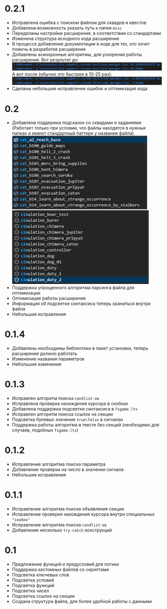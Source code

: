 # 0.2.1

* Исправлена ошибка с поиском файлом для сквадов и квестов
* Добавлена возможность указать путь к папке `misc`
* Переделаны настройки расширения, в соответствии со стандартами
* Изменена структура исходного кода расширения
* В процессе добавление документации в коде для тех, кто хочет помочь в разработке расширения
* Добавлены асинхронные алгоритмы, для ускорения работы расширения. Вот результат до:
![Before](./data/Images/0.2.1/Before%20Async.png)
А вот после (обычно это быстрее в 10-25 раз):
![After](./data/Images/0.2.1/After%20Async.png)
* Сделаны небольшие исправление ошибок и оптимизация кода

# 0.2

* Добавлена поддержка подсказок со сквадами и заданиями (Работает только при условии, что файлы находятся в нужных папках и имеют стандартный паттерн у названия файла).
![Quests](./data/Images/0.2/quests.png)
![Squads](./data/Images/0.2/squads.png)
* Поддержка упрощенного алгоритма парсинга файла для оптимизации
* Оптимизация работы расширения
* Информация об подсветке синтаксиса теперь храниться внутри файла
* Небольшие исправления

# 0.1.4

* Добавлены необходимы библиотеки в пакет установки, теперь расширение должно работать
* Изменение названия параметров
* Небольшие изменения

# 0.1.3

* Исправлен алгоритм поиска `condlist-ов`
* Исправлена проверка нахождения курсора в скобках
* Добавлена поддержка подсветки синтаксиса в `fsgame.ltx`
* Исправлен алгоритм поиска ссылок на секции
* Подсветка булевых значение `true\false` в сигналах
* Поддержка работы алгоритма в тексте без секций (необходимо для случаев, подобных `fsgame.ltx`)

# 0.1.2

* Исправление алгоритма поиска параметра
* Добавление проверки на число в значении сигнала
* Небольшие исправления

# 0.1.1

* Исправление алгоритма поиска объявления секции
* Исправление проверки нахождения курсора внутри специальных `"скобок"`
* Исправление алгоритма поиска `condlist-ов`
* Добавление несколько `try-catch` конструкций

# 0.1

* Предложение функций и предусловий для логики
* Поддержка кастомных файлов со скриптами
* Подсветка ключевых слов
* Подсветка условий
* Подсветка функций
* Подсветка чисел
* Подсветка ссылок на секции
* Создана структура файла, для более удобной работы с данными